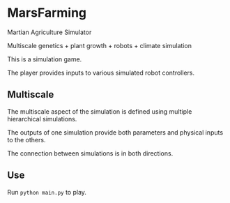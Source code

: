 # MarsFarming
Martian Agriculture Simulator

Multiscale genetics + plant growth + robots + climate simulation

This is a simulation game.

The player provides inputs to various simulated robot controllers.

## Multiscale
The multiscale aspect of the simulation is defined using multiple hierarchical simulations.

The outputs of one simulation provide both parameters and physical inputs to the others.

The connection between simulations is in both directions.

## Use
Run `python main.py` to play.
